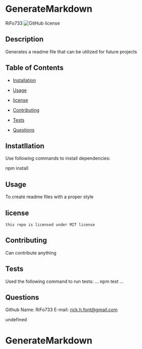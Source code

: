 # GenerateMarkdown
  RiFo733
  ![GitHub license](https://img.shields.io/badge/license-MIT-blue.svg)

## Description

Generates a readme file that can be utilized for future projects

## Table of Contents

* [Installation](#installation)

* [Usage](#usage)

* [license](#license)

* [Contributing](#contributing)

* [Tests](#tests)

* [Questions](#questions)

## Instatllation
Use following commands to install dependencies:

npm install

## Usage
To create readme files with a proper style

## license
    this repo is licensed under MIT license

## Contributing
Can contribute anything

## Tests
Used the following command to run tests:
...
npm test
...

## Questions
  Github Name: RiFo733
  E-mail: rick.h.font@gmail.com

  undefined
# GenerateMarkdown
